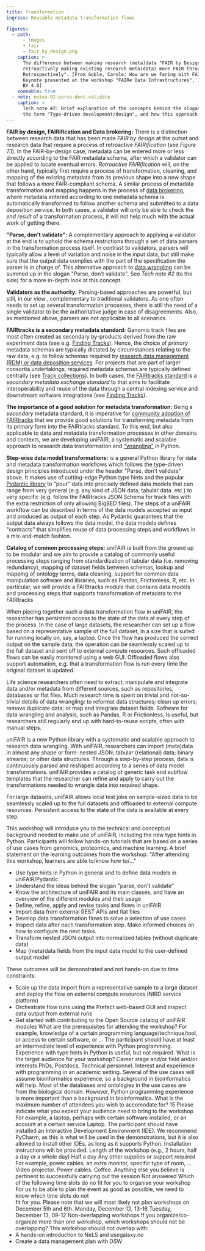 ```yaml
---
title: Transformation
ingress: Reusable metadata transformation flows

figures:
  - path:
      - images
      - fair
      - fair_by_design.png
    caption: >
      The difference between making research (meta)data "FAIR by Design" from the outset and
      retroactively making existing research meta(data) more FAIR through "FAIRifying
      Retrospectively". [From Goble, Carole: How are we Faring with FAIR? (and what FAIR is not).
      Keynote presented at the workshop "FAIRe Data Infrastructures", 15 October 2020. License: CC
      BY 4.0]
    zoomable: true
  - note: notes-02-parse-dont-validate
    caption: >
      Tech note #2: Brief explanation of the concepts behind the slogan "Parse, don't  validate" and
      the term "Type-driven development/design", and how this approach may be applied to Python
---
```


**FAIR by design, FAIRification and Data brokering:** There is a distinction between research data
that has been made _FAIR by design_ at the outset and research data that require a process of
retroactive _FAIRification_ (see _Figure 7.1_). In the FAIR-by-design case, metadata can be entered
more or less directly according to the FAIR metadata schema, after which a validator can be applied
to locate eventual errors. _Retroactive FAIRification_ will, on the other hand, typically first
require a process of transformation, cleaning, and mapping of the existing metadata from its
previous shape into a new shape that follows a more FAIR-compliant schema. A similar process of
metadata transformation and mapping happens in the process of
[data brokering](https://rdmkit.elixir-europe.org/data*brokering), where metadata entered according
to one metadata schema is automatically transformed to follow another schema and submitted to a data
deposition service. In both cases, a validator will only be able to check the _end result_ of a
transformation process, it will not help much with the actual work of getting there.

<ui-quote-text
:quote='"In both cases, a validator will only be able to check the end result of a transformation process, it will not help much with the actual work of getting there"'
no-text-color> </ui-quote-text>

**"Parse, don't validate":** A complementary approach to applying a validator at the end is to
uphold the schema restrictions through a set of data parsers in the transformation process itself.
In contrast to validators, parsers will typically allow a level of variation and noise in the input
data, but still make sure that the output data complies with the part of the specification the
parser is in charge of. This alternative approach to
[data wrangling](https://en.wikipedia.org/wiki/Data_wrangling) can be summed up in the slogan
"Parse, don't validate". See _Tech note #2_ (to the side) for a more in-depth look at this concept.

**Validators as the authority:** Parsing-based approaches are powerful, but still, in our view ,
complementary to traditional validators. As one often needs to set up several transformation
processes, there is still the need of a single validator to be the authoritative judge in case of
disagreements. Also, as mentioned above, parsers are not applicable to all scenarios.

<ui-fairtracks-content>

**FAIRtracks is a secondary metadata standard:** Genomic track files are most often created as
secondary by-products derived from the raw experiment data (see e.g.
[Finding Tracks](/tracks/#tracks-04-finding-tracks)). Hence, the choice of _primary_ metadata
schemas are typically dictated by circumstances relating to the raw data, e.g. to follow schemas
required by
[research data management (RDM) or data deposition services](https://rdmkit.elixir-europe.org/tool_assembly).
For projects that are part of larger consortia undertakings, required metadata schemas are typically
defined centrally (see [Track collections](/tracks/#tracks-03-track-collections)). In both cases,
the [FAIRtracks standard](/standards/#standards-01-fairtracks) is a _secondary metadata exchange
standard_ to that aims to facilitate interoperability and reuse of the data through a central
indexing service and downstream software integrations (see
[Finding Tracks](/tracks/#tracks-04-finding-tracks)).

<ui-quote-text
:quote='"We are developing uniFAIR, a systematic and scalable approach to research data transformation and \"wrangling\" in Python"'>
</ui-quote-text>

**The importance of a good solution for metadata transformation:** Being a _secondary_ metadata
standard, it is imperative for [community adoption of FAIRtracks](/materials/?category=Blog) that we
provide good solutions for transforming metadata from its primary form into the FAIRtracks standard.
To this end, but also applicable to data and metadata transformation processes in other domains and
contexts, we are developing uniFAIR, a systematic and scalable approach to research data
transformation and ["wrangling"](https://en.wikipedia.org/wiki/Data_wrangling) in Python.

</ui-fairtracks-content>

<ui-fairtracks-content logo="unifair">

**Step-wise data model transformations:** is a general Python library for data and metadata
transformation workflows which follows the type-driven design principles introduced under the header
"Parse, don't validate" above. It makes use of cutting-edge Python type hints and the popular
[Pydantic library](https://pydantic-docs.helpmanual.io/) to "pour" data into precisely defined data
models that can range from very general (e.g. any kind of JSON data, tabular data. etc.) to very
specific (e.g. follow the FAIRtracks JSON Schema for track files with the extra restriction of only
allowing BigBED files). The steps of a uniFAIR workflow can be described in terms of the data models
accepted as input and produced as output of each step. As Pydantic guarantees that the output data
always follows the data model, the data models defines "contracts" that simplifies reuse of data
processing steps and workflows in a mix-and-match fashion.

**Catalog of common processing steps:** uniFAIR is built from the ground up to be modular and we aim
to provide a catalog of commonly useful processing steps ranging from standardization of tabular
data (i.e. removing redundancy), mapping of dataset fields between schemas, lookup and mapping of
ontology terms, data cleaning, support for common data manipulation software and libraries, such as
Pandas, Frictionless, R, etc. In particular, we will provide a FAIRtracks module that contains data
models and processing steps that supports transformation of metadata to the FAIRtracks

When piecing together such a data transformation flow in uniFAIR, the researcher has persistent
access to the state of the data at every step of the process. In the case of large datasets, the
researcher can set up a flow based on a representative sample of the full dataset, in a size that is
suited for running locally on, say, a laptop. Once the flow has produced the correct output on the
sample data, the operation can be seamlessly scaled up to the full dataset and sent off to external
compute resources. Such offloaded flows can be easily monitored using a web GUI. Offloaded flows
also support automation, e.g. that a transformation flow is run every time the original dataset is
updated.

Life science researchers often need to extract, manipulate and integrate data and/or metadata from
different sources, such as repositories, databases or flat files. Much research time is spent on
trivial and not-so-trivial details of data wrangling: to reformat data structures; clean up errors;
remove duplicate data; or map and integrate dataset fields. Software for data wrangling and
analysis, such as Pandas, R or Frictionless, is useful, but researchers still regularly end up with
hard-to-reuse scripts, often with manual steps.

uniFAIR is a new Python library with a systematic and scalable approach to research data wrangling.
With uniFAIR, researchers can import (meta)data in almost any shape or form: nested JSON; tabular
(relational) data; binary streams; or other data structures. Through a step-by-step process, data is
continuously parsed and reshaped according to a series of data model transformations. uniFAIR
provides a catalog of generic task and subflow templates that the researcher can refine and apply to
carry out the transformations needed to wrangle data into required shape.

For large datasets, uniFAIR allows local test jobs on sample-sized data to be seamlessly scaled up
to the full datasets and offloaded to external compute resources. Persistent access to the state of
the data is available at every step.

This workshop will introduce you to the technical and conceptual background needed to make use of
uniFAIR, including the new type hints in Python. Participants will follow hands-on tutorials that
are based on a series of use cases from genomics, proteomics, and machine learning. A brief
statement on the learning outcomes from the workshop. "After attending this workshop, learners are
able to/know how to/..."

- Use type hints in Python in general and to define data models in uniFAIR/Pydantic
- Understand the ideas behind the slogan "parse, don't validate"
- Know the architecture of uniFAIR and its main classes, and have an overview of the different
  modules and their usage
- Define, refine, apply and revise tasks and flows in uniFAIR
- Import data from external REST APIs and flat files
- Develop data transformation flows to solve a selection of use cases
- Inspect data after each transformation step. Make informed choices on how to configure the next
  tasks.
- Transform nested JSON output into normalized tables (without duplicate data)
- Map (meta)data fields from the input data model to the user-defined output model

These outcomes will be demonstrated and not hands-on due to time constraints:

- Scale up the data import from a representative sample to a large dataset and deploy the flow on
  external compute resources (NIRD service platform)
- Orchestrate flow runs using the Prefect web-based GUI and inspect data output from external runs
- Get started with contributing to the Open Source catalog of uniFAIR modules What are the
  prerequisites for attending the workshop? For example, knowledge of a certain programming
  language/technique/tool, or access to certain software, or ... The participant should have at
  least an intermediate level of experience with Python programming. Experience with type hints in
  Python is useful, but not required. What is the target audience for your workshop? Career stage
  and/or field and/or interests PhDs, Postdocs, Technical personnel. Interest and experience with
  programming in an academic setting. Several of the use cases will assume bioinformatics
  experience, so a background in bioinformatics will help. Most of the databases and ontologies in
  the use cases are from the biological domain. However, Python programming experience is more
  important than a background in bioinformatics. What is the maximum number of attendees you wish to
  accomodate for? 15 Please indicate what you expect your audience need to bring to the workshop For
  example, a laptop, perhaps with certain software installed, or an account at a certain service
  Laptop. The participant should have installed an Interactive Development Environment (IDE). We
  recommend PyCharm, as this is what will be used in the demonstrations, but it is also allowed to
  install other IDEs, as long as it supports Python. Installation instructions will be provided.
  Length of the workshop (e.g., 2 hours, half a day or a whole day) Half a day Any other supplies or
  support required For example, power cables, an extra monitor, specific type of room, ... Video
  projector. Power cables. Coffee. Anything else you believe is pertinent to successfully carrying
  out the session Not answered Which of the following time slots do no fit for you to organise your
  workshop For us to be able to plan the event as good as possible, we need to know which time slots
  do not  
  fit for you. Please note that we will most likely not plan workshops on December 5th and 6th.
  Monday, December 12, 13-16 Tuesday, December 13, 09-12 Non-overlapping workshops If you
  organize/co-organize more than one workshop, which workshops should not be overlapping? This
  workshop should not overlap with:
- A hands-on introduction to NeLS and usegalaxy.no
- Create a data management plan with DSW

</ui-fairtracks-content>
